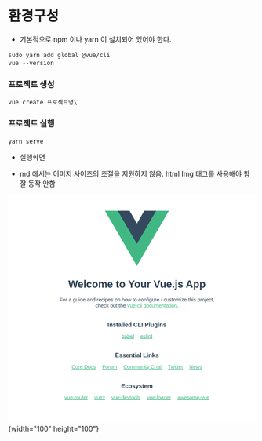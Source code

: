 # 환경구성

- 기본적으로 npm 이나 yarn 이 설치되어 있어야 한다.

```
sudo yarn add global @vue/cli
vue --version
```

### 프로젝트 생성

```
vue create 프로젝트명\
```

### 프로젝트 실행

```
yarn serve
```

- 실행화면

- md 에서는 이미지 사이즈의 조절을 지원하지 않음. html Img 태그를 사용해야 함
  잘 동작 안함

<!-- <img src="data/first_run_img.png"> width = "100" height = "100"</img> -->

![초기 실행화면](data/first_run_img.png){width="100" height="100"}
